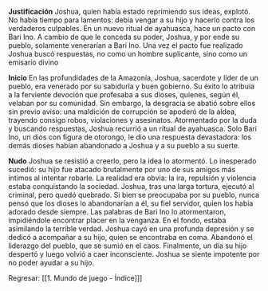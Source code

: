 **Justificación**
Joshua, quien había estado reprimiendo sus ideas, explotó. No había tiempo para lamentos: debía vengar a su hijo y hacerlo contra los verdaderos culpables.
En un nuevo ritual de ayahuasca, hace un pacto con Bari Ino. A cambio de que le conceda su poder, Joshua, y por ende su pueblo, solamente venerarían a Bari Ino. Una vez el pacto fue realizado Joshua buscó respuestas, no como un hombre suplicante, sino como un emisario divino

**Inicio**
En las profundidades de la Amazonía, Joshua, sacerdote y líder de un pueblo, era venerado por su sabiduría y buen gobierno. Su éxito lo atribuía a la ferviente devoción que profesaba a sus dioses, quienes, según él, velaban por su comunidad.
Sin embargo, la desgracia se abatió sobre ellos sin previo aviso: una maldición de corrupción se apoderó de la aldea, trayendo consigo robos, violaciones y asesinatos.
Atormentado por la duda y buscando respuestas, Joshua recurrió a un ritual de ayahuasca. Solo Bari Ino, un dios con figura de otorongo, le dio una respuesta devastadora: los demás dioses habían abandonado a Joshua y a su pueblo a su suerte.

**Nudo**
Joshua se resistió a creerlo, pero la idea lo atormentó. Lo inesperado sucedió: su hijo fue atacado brutalmente por uno de sus amigos más íntimos al intentar robarle. La realidad era obvia: la ira, repulsión y violencia estaba conquistando la sociedad. Joshua, tras una larga tortura, ejecutó al criminal, pero quedó quebrado. Si bien se preocupaba por su pueblo, nunca pensó que los dioses lo abandonarían a él, su fiel servidor, quien los había adorado desde siempre.
Las palabras de Bari Ino lo atormentaron, impidiéndole encontrar placer en la venganza. En el fondo, estaba asimilando la terrible verdad.
Joshua cayó en una profunda depresión y se dedicó a acompañar a su hijo, quien se encontraba en coma.
Abandonó el liderazgo del pueblo, que se sumió en el caos. Finalmente, un día su hijo despertó y luego volvió a caer inconsciente. Joshua se siente impotente por no poder ayudar a su hijo.

Regresar: [[1. Mundo de juego - Índice]]]